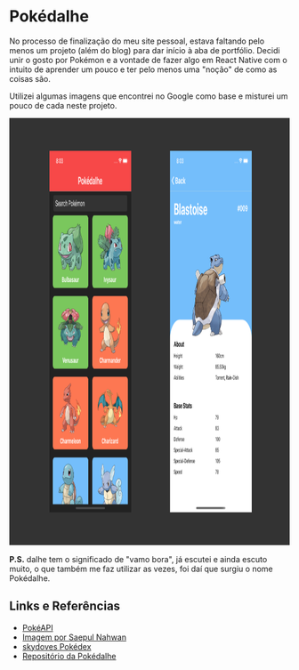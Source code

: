 # Pokédalhe

No processo de finalização do meu site pessoal, estava faltando pelo menos um projeto (além do blog) para dar início à aba de portfólio. Decidi unir o gosto por Pokémon e a vontade de fazer algo em React Native com o intuito de aprender um pouco e ter pelo menos uma "noção" de como as coisas são.

Utilizei algumas imagens que encontrei no Google como base e misturei um pouco de cada neste projeto.

<img src="https://github.com/galcantaradev/pokedalhe/blob/master/preview.png" width="1024" height="768" alt="Preview" title="Preview">

<b>P.S.</b> dalhe tem o significado de "vamo bora", já escutei e ainda escuto muito, o que também me faz utilizar as vezes, foi daí que surgiu o nome Pokédalhe.

## Links e Referências

- [PokéAPI](https://pokeapi.co/)
- [Imagem por Saepul Nahwan](https://dribbble.com/shots/6540871-Pokedex-App)
- [skydoves Pokédex](https://github.com/skydoves/Pokedex)
- [Repositório da Pokédalhe](https://github.com/galcantaradev/pokedalhe)
